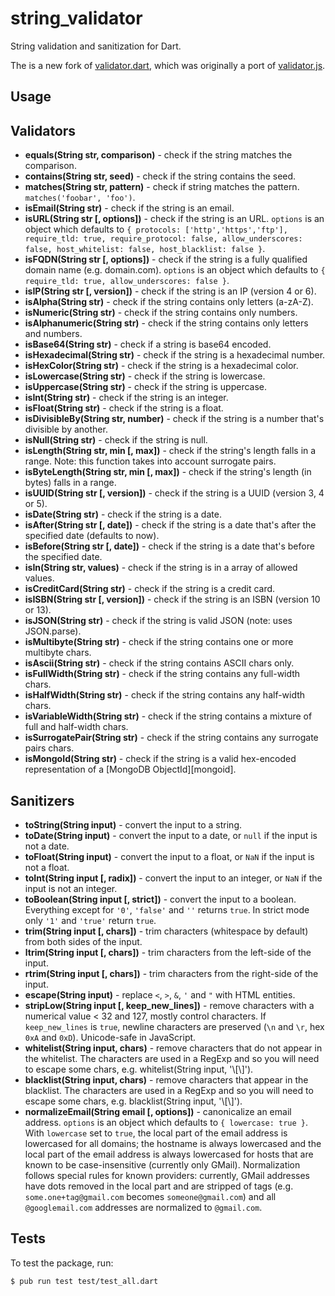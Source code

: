 string_validator
=============

String validation and sanitization for Dart.

The is a new fork of [validator.dart](https://github.com/karan/validator.dart), which was originally a port of [validator.js](https://github.com/chriso/validator.js).

## Usage

## Validators

- **equals(String str, comparison)** - check if the string matches the comparison.
- **contains(String str, seed)** - check if the string contains the seed.
- **matches(String str, pattern)** - check if string matches the pattern. `matches('foobar', 'foo')`.
- **isEmail(String str)** - check if the string is an email.
- **isURL(String str [, options])** - check if the string is an URL. `options` is an object which defaults to `{ protocols: ['http','https','ftp'], require_tld: true, require_protocol: false, allow_underscores: false, host_whitelist: false, host_blacklist: false }`.
- **isFQDN(String str [, options])** - check if the string is a fully qualified domain name (e.g. domain.com). `options` is an object which defaults to `{ require_tld: true, allow_underscores: false }`.
- **isIP(String str [, version])** - check if the string is an IP (version 4 or 6).
- **isAlpha(String str)** - check if the string contains only letters (a-zA-Z).
- **isNumeric(String str)** - check if the string contains only numbers.
- **isAlphanumeric(String str)** - check if the string contains only letters and numbers.
- **isBase64(String str)** - check if a string is base64 encoded.
- **isHexadecimal(String str)** - check if the string is a hexadecimal number.
- **isHexColor(String str)** - check if the string is a hexadecimal color.
- **isLowercase(String str)** - check if the string is lowercase.
- **isUppercase(String str)** - check if the string is uppercase.
- **isInt(String str)** - check if the string is an integer.
- **isFloat(String str)** - check if the string is a float.
- **isDivisibleBy(String str, number)** - check if the string is a number that's divisible by another.
- **isNull(String str)** - check if the string is null.
- **isLength(String str, min [, max])** - check if the string's length falls in a range. Note: this function takes into account surrogate pairs.
- **isByteLength(String str, min [, max])** - check if the string's length (in bytes) falls in a range.
- **isUUID(String str [, version])** - check if the string is a UUID (version 3, 4 or 5).
- **isDate(String str)** - check if the string is a date.
- **isAfter(String str [, date])** - check if the string is a date that's after the specified date (defaults to now).
- **isBefore(String str [, date])** - check if the string is a date that's before the specified date.
- **isIn(String str, values)** - check if the string is in a array of allowed values.
- **isCreditCard(String str)** - check if the string is a credit card.
- **isISBN(String str [, version])** - check if the string is an ISBN (version 10 or 13).
- **isJSON(String str)** - check if the string is valid JSON (note: uses JSON.parse).
- **isMultibyte(String str)** - check if the string contains one or more multibyte chars.
- **isAscii(String str)** - check if the string contains ASCII chars only.
- **isFullWidth(String str)** - check if the string contains any full-width chars.
- **isHalfWidth(String str)** - check if the string contains any half-width chars.
- **isVariableWidth(String str)** - check if the string contains a mixture of full and half-width chars.
- **isSurrogatePair(String str)** - check if the string contains any surrogate pairs chars.
- **isMongoId(String str)** - check if the string is a valid hex-encoded representation of a [MongoDB ObjectId][mongoid].

## Sanitizers

- **toString(String input)** - convert the input to a string.
- **toDate(String input)** - convert the input to a date, or `null` if the input is not a date.
- **toFloat(String input)** - convert the input to a float, or `NaN` if the input is not a float.
- **toInt(String input [, radix])** - convert the input to an integer, or `NaN` if the input is not an integer.
- **toBoolean(String input [, strict])** - convert the input to a boolean. Everything except for `'0'`, `'false'` and `''` returns `true`. In strict mode only `'1'` and `'true'` return `true`.
- **trim(String input [, chars])** - trim characters (whitespace by default) from both sides of the input.
- **ltrim(String input [, chars])** - trim characters from the left-side of the input.
- **rtrim(String input [, chars])** - trim characters from the right-side of the input.
- **escape(String input)** - replace `<`, `>`, `&`, `'` and `"` with HTML entities.
- **stripLow(String input [, keep_new_lines])** - remove characters with a numerical value < 32 and 127, mostly control characters. If `keep_new_lines` is `true`, newline characters are preserved (`\n` and `\r`, hex `0xA` and `0xD`). Unicode-safe in JavaScript.
- **whitelist(String input, chars)** - remove characters that do not appear in the whitelist. The characters are used in a RegExp and so you will need to escape some chars, e.g. whitelist(String input, '\\[\\]').
- **blacklist(String input, chars)** - remove characters that appear in the blacklist. The characters are used in a RegExp and so you will need to escape some chars, e.g. blacklist(String input, '\\[\\]').
- **normalizeEmail(String email [, options])** - canonicalize an email address. `options` is an object which defaults to `{ lowercase: true }`. With `lowercase` set to `true`, the local part of the email address is lowercased for all domains; the hostname is always lowercased and the local part of the email address is always lowercased for hosts that are known to be case-insensitive (currently only GMail). Normalization follows special rules for known providers: currently, GMail addresses have dots removed in the local part and are stripped of tags (e.g. `some.one+tag@gmail.com` becomes `someone@gmail.com`) and all `@googlemail.com` addresses are normalized to `@gmail.com`.

## Tests

To test the package, run:

```
$ pub run test test/test_all.dart
```
